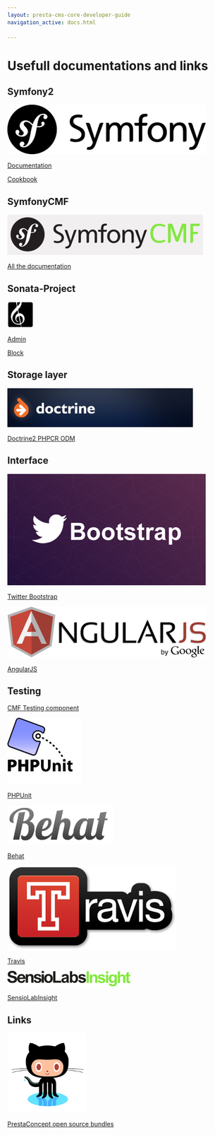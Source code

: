 ```yaml
---
layout: presta-cms-core-developer-guide
navigation_active: docs.html

---
```


# Usefull documentations and links


## Symfony2

![Symfony2](/assets/presta-cms-core/logo/symfony.png)

[Documentation][1]

[Cookbook][2]

## SymfonyCMF

![SymfonyCMF](/assets/presta-cms-core/logo/symfony-cmf.png)

[All the documentation][3]

## Sonata-Project

![Sonata-Project](/assets/presta-cms-core/logo/sonata-project.jpg)

[Admin][4]

[Block][5]

## Storage layer

![Doctrine2 PHPCR ODM](/assets/presta-cms-core/logo/doctrine.jpg)

[Doctrine2 PHPCR ODM][6]

## Interface

![Twitter Bootstrap](/assets/presta-cms-core/logo/twitter-bootstrap.jpg)

[Twitter Bootstrap][7]

![AngularJS](/assets/presta-cms-core/logo/angularjs.png)

[AngularJS][8]

## Testing

[CMF Testing component][9]

![PHPUnit](/assets/presta-cms-core/logo/phpunit.jpg)

[PHPUnit][10]

![Behat](/assets/presta-cms-core/logo/behat.png)

[Behat][11]

![Travis](/assets/presta-cms-core/logo/travis.png)

[Travis][12]

![SensioLabInsight](/assets/presta-cms-core/logo/sensiolabsinsight.png)

[SensioLabInsight][13]


## Links

![Github](/assets/presta-cms-core/logo/github.png)

[PrestaConcept open source bundles][14]


[1]: http://symfony.com/doc/current/book/index.html
[2]: http://symfony.com/doc/current/cookbook/index.html
[3]: http://symfony.com/doc/master/cmf/index.html
[4]: http://sonata-project.org/bundles/admin/master/doc/index.html
[5]: http://sonata-project.org/bundles/block/master/doc/index.html
[6]: http://docs.doctrine-project.org/projects/doctrine-phpcr-odm/en/latest/reference/introduction.html
[7]: http://getbootstrap.com/2.3.2/
[8]: http://angularjs.org/
[9]: http://symfony.com/doc/current/cmf/components/testing.html
[10]: http://phpunit.de/manual/current/en/index.html
[11]: http://behat.org/
[12]: https://travis-ci.org/prestaconcept/PrestaCMSCoreBundle
[13]: https://insight.sensiolabs.com/projects/6576869b-bb02-4c6f-85ad-eac142d03b85
[14]: https://github.com/prestaconcept
